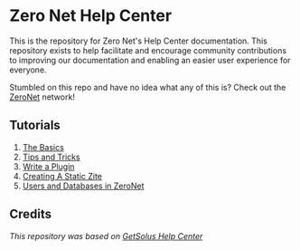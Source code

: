 # Zero Net Help Center

This is the repository for Zero Net's Help Center documentation. This repository exists to help facilitate and encourage community contributions to improving our documentation and enabling an easier user experience for everyone.

Stumbled on this repo and have no idea what any of this is? Check out the [ZeroNet](https://zeronet.io/) network!

## Tutorials

1. [The Basics](https://github.com/Monotox/ZeroNetHelpCenter/blob/master/TheBasics.md) 
2. [Tips and Tricks](https://github.com/Monotox/ZeroNetHelpCenter/blob/master/TipsTricks.md)
3. [Write a Plugin](https://github.com/Monotox/ZeroNetHelpCenter/blob/master/WritePlugin.md)
4. [Creating A Static Zite](https://github.com/Monotox/ZeroNetHelpCenter/blob/master/StaticZite.md)
5. [Users and Databases in ZeroNet](https://github.com/Monotox/ZeroNetHelpCenter/blob/master/UsersDatabase.md)

## Credits

*This repository was based on [GetSolus Help Center](https://github.com/getsolus/help-center-docs)*
